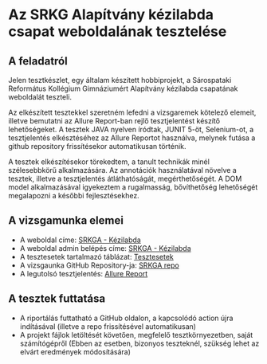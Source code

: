 # Az SRKG Alapítvány kézilabda csapat weboldalának tesztelése

## A feladatról
Jelen tesztkészlet, egy általam készített hobbiprojekt, a Sárospataki Református Kollégium Gimnáziumért Alapítvány kézilabda csapatának weboldalát teszteli.

Az elkészített tesztekkel szeretném lefedni a vizsgaremek kötelező elemeit, illetve bemutatni az Allure Report-ban rejlő tesztjelentést készítő lehetőségeket.
A tesztek JAVA nyelven íródtak, JUNIT 5-öt, Selenium-ot, a tesztjelentés elkésztéséhez az Allure Reportot használva, melynek futása a github repository frissítésekor automatikusan történik.

A tesztek elkészítésekor törekedtem, a tanult technikák minél szélesebbkörű alkalmazására. Az annotációk használatával növelve a tesztek, illetve a tesztjelentés átláthatóságát, megérthetőségét. A DOM model alkalmazásával igyekeztem a rugalmasság, bővíthetőség lehetőségét megalapozni a későbbi fejlesztésekhez.

## A vizsgamunka elemei

- A weboldal címe: [SRKGA - Kézilabda](http://srkgakezilabda.hu/)
- A weboldal admin belépés címe: [SRKGA - Kézilabda](http://srkgakezilabda.hu/admin)
- A tesztesetek tartalmazó táblázat: [Tesztesetek](https://docs.google.com/spreadsheets/d/17usWINlHQc322-yzI4dsEL2Y6qsqkedloQqOz0GRvz8/edit?usp=sharing)
- A vizsgaunka GitHub Repository-ja: [SRKGA repo](https://github.com/funakattila/srkga)
- A legutolsó tesztjelentés: [Allure Report](https://funakattila.github.io/srkga/42/)

## A tesztek futtatása
- A riportálás futtatható a GitHub oldalon, a kapcsolódó action újra indításával (illetve a repo frissítésével automatikusan) 
- A projekt fájlok letöltését követően, megfelelő tesztkörnyezetben, saját számítógépről (Ebben az esetben, bizonyos teszteknél, szükség lehet az elvárt eredmények módosítására)
